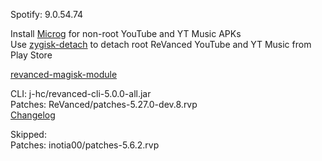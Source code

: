 Spotify: 9.0.54.74  

Install [Microg](https://github.com/ReVanced/GmsCore/releases) for non-root YouTube and YT Music APKs  
Use [zygisk-detach](https://github.com/j-hc/zygisk-detach) to detach root ReVanced YouTube and YT Music from Play Store  

[revanced-magisk-module](https://github.com/j-hc/revanced-magisk-module)
  
CLI: j-hc/revanced-cli-5.0.0-all.jar  
Patches: ReVanced/patches-5.27.0-dev.8.rvp  
[Changelog](https://github.com/ReVanced/revanced-patches/releases/tag/v5.27.0-dev.8)  

Skipped:  
Patches: inotia00/patches-5.6.2.rvp                                  
